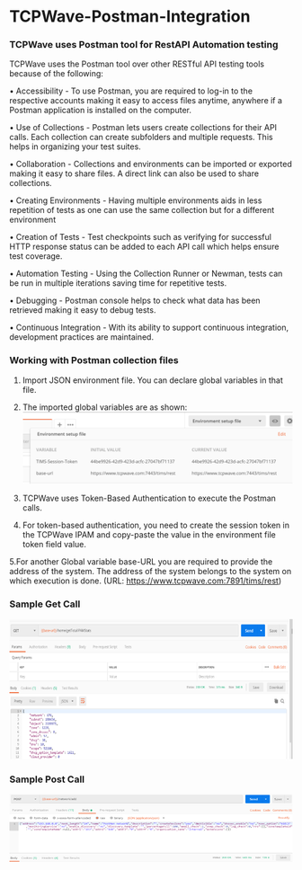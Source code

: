 # TCPWave-Postman-Integration
### TCPWave uses Postman tool for RestAPI Automation testing
TCPWave uses the Postman tool over other RESTful API testing tools because of the following:

• Accessibility - To use Postman, you are required to log-in to the respective accounts making it easy to access files anytime, anywhere if a Postman application is installed on the computer.

•	Use of Collections - Postman lets users create collections for their API calls. Each collection can create subfolders and multiple requests. This helps in organizing your test suites.

•	Collaboration - Collections and environments can be imported or exported making it easy to share files. A direct link can also be used to share collections.

•	Creating Environments - Having multiple environments aids in less repetition of tests as one can use the same collection but for a different environment

•	Creation of Tests - Test checkpoints such as verifying for successful HTTP response status can be added to each API call which helps ensure test coverage.

•	Automation Testing - Using the Collection Runner or Newman, tests can be run in multiple iterations saving time for repetitive tests.

•	Debugging - Postman console helps to check what data has been retrieved making it easy to debug tests.

•	Continuous Integration - With its ability to support continuous integration, development practices are maintained.

### Working with Postman collection files
1. Import JSON environment file. You can declare global variables in that file.

2. The imported global variables are as shown:
   ![](images/global.png)

3. TCPWave uses Token-Based Authentication to execute the Postman calls.

4. For token-based authentication, you need to create the session token in the TCPWave IPAM and copy-paste the value in the environment file token field value.

5.For another Global variable base-URL you are required to provide the address of the system. The address of the system belongs to the system on which execution is done. (URL: https://www.tcpwave.com:7891/tims/rest)

### Sample Get Call  
 ![](images/getCallExample.png)
 
### Sample Post Call  
 ![](images/PostCallExample.png)
